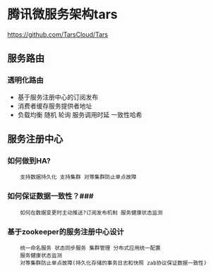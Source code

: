 
# 腾讯微服务架构tars #
https://github.com/TarsCloud/Tars

## 服务路由 ##
### 透明化路由 ###
* 基于服务注册中心的订阅发布
* 消费者缓存服务提供者地址
* 负载均衡
        随机
        轮询
        服务调用时延
        一致性哈希
## 服务注册中心 ##
### 如何做到HA? ###
        支持数据持久化 支持集群 对等集群防止单点故障
### 如何保证数据一致性？###
        如何在数据变更时主动推送?订阅发布机制 服务健康状态监测

### 基于zookeeper的服务注册中心设计 ###
        统一命名服务 状态同步服务 集群管理 分布式应用统一配置
        服务健康状态监测
        对等集群防止单点故障(持久化存储的事务日志和快照 zab协议保证数据一致性)


